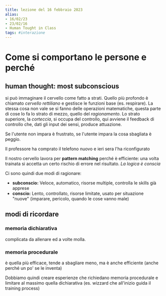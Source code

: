 ```yaml
---
title: lezione del 16 febbraio 2023
alias:
- 16/02/23
- 23/02/16
- Human Tought in Class
tags: #interazione
---
```

# Come si comportano le persone e perché
## human thought: most subconscious
si può immaginare il cervello come fatto a strati. Quello più profondo è chiamato *cervello rettiliano* e gestisce le funzioni base (es. respirare). La stessa cosa non vale se si fanno delle operazioni matematiche, questa parte di cose lo fa lo strato di mezzo, quello del *ragionamento*. Lo strato superiore, la *corteccia*, si occupa del controllo, qui avviene il feedback di controllo che, dati gli input dei sensi, produce attuazione.

Se l'utente non impara è frustrato, se l'utente impara la cosa sbagliata è peggio.

Il professore ha comprato il telefono nuovo e ieri sera l'ha riconfigurato

Il nostro cervello lavora per **pattern matching** perché è efficiente: una volta trainata si accetta un certo rischio di errore nel risultato. 
*La logica è conscia*

Ci sono quindi due modi di ragionare:
- **subconscio:** Veloce, automatico, risorse multiple, controlla le skills già apprese
- **conscio:** Lento, controllato, risorse limitate, usato per situazione "nuove" (imparare, pericolo, quando le cose vanno male)
## modi di ricordare
### memoria dichiarativa
complicata da allenare ed a volte molla.
### memoria procedurale
è quella più efficace, tende a sbagliare meno, ma è anche efficiente (anche perché un po' se le inventa)

Dobbiamo quindi creare esperienze che richiedano memoria procedurale e limitare al massimo quella dichiarativa (es. wizzard che all'inizio guida il training process)
